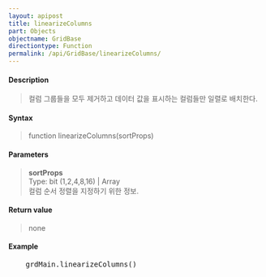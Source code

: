 ```yaml
---
layout: apipost
title: linearizeColumns
part: Objects
objectname: GridBase
directiontype: Function
permalink: /api/GridBase/linearizeColumns/
---
```



#### Description

>  컬럼 그룹들을 모두 제거하고 데이터 값을 표시하는 컬럼들만 일렬로 배치한다.

#### Syntax

> function linearizeColumns(sortProps)

#### Parameters

> **sortProps**  
> Type: bit (1,2,4,8,16) \| Array   
> 컬럼 순서 정렬을 지정하기 위한 정보.

#### Return value

> none

#### Example

<pre class="prettyprint">
    grdMain.linearizeColumns()
</pre>
